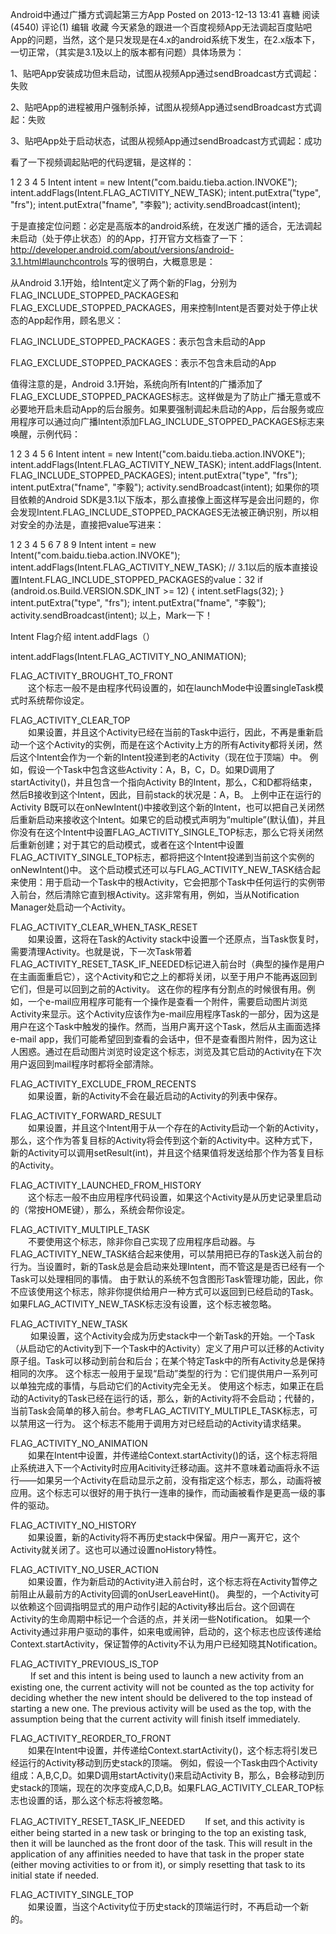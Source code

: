Android中通过广播方式调起第三方App
Posted on 2013-12-13 13:41 喜糖 阅读(4540) 评论(1) 编辑 收藏
今天紧急的跟进一个百度视频App无法调起百度贴吧App的问题，当然，这个是只发现是在4.x的android系统下发生，在2.x版本下，一切正常，（其实是3.1及以上的版本都有问题）具体场景为：

1、贴吧App安装成功但未启动，试图从视频App通过sendBroadcast方式调起：失败

2、贴吧App的进程被用户强制杀掉，试图从视频App通过sendBroadcast方式调起：失败

3、贴吧App处于启动状态，试图从视频App通过sendBroadcast方式调起：成功

看了一下视频调起贴吧的代码逻辑，是这样的：

1
2
3
4
5
Intent intent = new Intent("com.baidu.tieba.action.INVOKE");
intent.addFlags(Intent.FLAG_ACTIVITY_NEW_TASK); 
intent.putExtra("type", "frs");
intent.putExtra("fname", "李毅");
activity.sendBroadcast(intent);
 

于是直接定位问题：必定是高版本的android系统，在发送广播的适合，无法调起未启动（处于停止状态）的的App，打开官方文档查了一下： http://developer.android.com/about/versions/android-3.1.html#launchcontrols 写的很明白，大概意思是：

从Android 3.1开始，给Intent定义了两个新的Flag，分别为FLAG_INCLUDE_STOPPED_PACKAGES和FLAG_EXCLUDE_STOPPED_PACKAGES，用来控制Intent是否要对处于停止状态的App起作用，顾名思义：

FLAG_INCLUDE_STOPPED_PACKAGES：表示包含未启动的App

FLAG_EXCLUDE_STOPPED_PACKAGES：表示不包含未启动的App

值得注意的是，Android 3.1开始，系统向所有Intent的广播添加了FLAG_EXCLUDE_STOPPED_PACKAGES标志。这样做是为了防止广播无意或不必要地开启未启动App的后台服务。如果要强制调起未启动的App，后台服务或应用程序可以通过向广播Intent添加FLAG_INCLUDE_STOPPED_PACKAGES标志来唤醒，示例代码：

1
2
3
4
5
6
Intent intent = new Intent("com.baidu.tieba.action.INVOKE");  
intent.addFlags(Intent.FLAG_ACTIVITY_NEW_TASK); 
intent.addFlags(Intent. FLAG_INCLUDE_STOPPED_PACKAGES);
intent.putExtra("type", "frs");
intent.putExtra("fname", "李毅");
activity.sendBroadcast(intent);
如果你的项目依赖的Android SDK是3.1以下版本，那么直接像上面这样写是会出问题的，你会发现Intent.FLAG_INCLUDE_STOPPED_PACKAGES无法被正确识别，所以相对安全的办法是，直接把value写进来：

1
2
3
4
5
6
7
8
9
Intent intent = new Intent("com.baidu.tieba.action.INVOKE");  
intent.addFlags(Intent.FLAG_ACTIVITY_NEW_TASK); 
// 3.1以后的版本直接设置Intent.FLAG_INCLUDE_STOPPED_PACKAGES的value：32
if (android.os.Build.VERSION.SDK_INT >= 12) {
    intent.setFlags(32);
}
intent.putExtra("type", "frs");
intent.putExtra("fname", "李毅");
activity.sendBroadcast(intent);
以上，Mark一下！






Intent Flag介绍 intent.addFlags（）

intent.addFlags(Intent.FLAG_ACTIVITY_NO_ANIMATION);
 
 
FLAG_ACTIVITY_BROUGHT_TO_FRONT     
　　这个标志一般不是由程序代码设置的，如在launchMode中设置singleTask模式时系统帮你设定。
 
FLAG_ACTIVITY_CLEAR_TOP    
　　如果设置，并且这个Activity已经在当前的Task中运行，因此，不再是重新启动一个这个Activity的实例，而是在这个Activity上方的所有Activity都将关闭，然后这个Intent会作为一个新的Intent投递到老的Activity（现在位于顶端）中。      例如，假设一个Task中包含这些Activity：A，B，C，D。如果D调用了startActivity()，并且包含一个指向Activity B的Intent，那么，C和D都将结束，然后B接收到这个Intent，因此，目前stack的状况是：A，B。      上例中正在运行的Activity B既可以在onNewIntent()中接收到这个新的Intent，也可以把自己关闭然后重新启动来接收这个Intent。如果它的启动模式声明为“multiple”(默认值)，并且你没有在这个Intent中设置FLAG_ACTIVITY_SINGLE_TOP标志，那么它将关闭然后重新创建；对于其它的启动模式，或者在这个Intent中设置FLAG_ACTIVITY_SINGLE_TOP标志，都将把这个Intent投递到当前这个实例的onNewIntent()中。      这个启动模式还可以与FLAG_ACTIVITY_NEW_TASK结合起来使用：用于启动一个Task中的根Activity，它会把那个Task中任何运行的实例带入前台，然后清除它直到根Activity。这非常有用，例如，当从Notification Manager处启动一个Activity。
 
FLAG_ACTIVITY_CLEAR_WHEN_TASK_RESET    
　　如果设置，这将在Task的Activity stack中设置一个还原点，当Task恢复时，需要清理Activity。也就是说，下一次Task带着FLAG_ACTIVITY_RESET_TASK_IF_NEEDED标记进入前台时（典型的操作是用户在主画面重启它），这个Activity和它之上的都将关闭，以至于用户不能再返回到它们，但是可以回到之前的Activity。      这在你的程序有分割点的时候很有用。例如，一个e-mail应用程序可能有一个操作是查看一个附件，需要启动图片浏览Activity来显示。这个Activity应该作为e-mail应用程序Task的一部分，因为这是用户在这个Task中触发的操作。然而，当用户离开这个Task，然后从主画面选择e-mail app，我们可能希望回到查看的会话中，但不是查看图片附件，因为这让人困惑。通过在启动图片浏览时设定这个标志，浏览及其它启动的Activity在下次用户返回到mail程序时都将全部清除。
 
FLAG_ACTIVITY_EXCLUDE_FROM_RECENTS    
　　如果设置，新的Activity不会在最近启动的Activity的列表中保存。
 
FLAG_ACTIVITY_FORWARD_RESULT     
　　如果设置，并且这个Intent用于从一个存在的Activity启动一个新的Activity，那么，这个作为答复目标的Activity将会传到这个新的Activity中。这种方式下，新的Activity可以调用setResult(int)，并且这个结果值将发送给那个作为答复目标的Activity。
 
FLAG_ACTIVITY_LAUNCHED_FROM_HISTORY     
　　这个标志一般不由应用程序代码设置，如果这个Activity是从历史记录里启动的（常按HOME键），那么，系统会帮你设定。
 
FLAG_ACTIVITY_MULTIPLE_TASK     
　　不要使用这个标志，除非你自己实现了应用程序启动器。与FLAG_ACTIVITY_NEW_TASK结合起来使用，可以禁用把已存的Task送入前台的行为。当设置时，新的Task总是会启动来处理Intent，而不管这是是否已经有一个Task可以处理相同的事情。      由于默认的系统不包含图形Task管理功能，因此，你不应该使用这个标志，除非你提供给用户一种方式可以返回到已经启动的Task。      如果FLAG_ACTIVITY_NEW_TASK标志没有设置，这个标志被忽略。
 
FLAG_ACTIVITY_NEW_TASK     
　　 如果设置，这个Activity会成为历史stack中一个新Task的开始。一个Task（从启动它的Activity到下一个Task中的Activity）定义了用户可以迁移的Activity原子组。Task可以移动到前台和后台；在某个特定Task中的所有Activity总是保持相同的次序。      这个标志一般用于呈现“启动”类型的行为：它们提供用户一系列可以单独完成的事情，与启动它们的Activity完全无关。      使用这个标志，如果正在启动的Activity的Task已经在运行的话，那么，新的Activity将不会启动；代替的，当前Task会简单的移入前台。参考FLAG_ACTIVITY_MULTIPLE_TASK标志，可以禁用这一行为。      这个标志不能用于调用方对已经启动的Activity请求结果。
 
FLAG_ACTIVITY_NO_ANIMATION    
　　如果在Intent中设置，并传递给Context.startActivity()的话，这个标志将阻止系统进入下一个Activity时应用Acitivity迁移动画。这并不意味着动画将永不运行——如果另一个Activity在启动显示之前，没有指定这个标志，那么，动画将被应用。这个标志可以很好的用于执行一连串的操作，而动画被看作是更高一级的事件的驱动。
 
FLAG_ACTIVITY_NO_HISTORY     
　　如果设置，新的Activity将不再历史stack中保留。用户一离开它，这个Activity就关闭了。这也可以通过设置noHistory特性。
 
FLAG_ACTIVITY_NO_USER_ACTION     
　　如果设置，作为新启动的Activity进入前台时，这个标志将在Activity暂停之前阻止从最前方的Activity回调的onUserLeaveHint()。      典型的，一个Activity可以依赖这个回调指明显式的用户动作引起的Activity移出后台。这个回调在Activity的生命周期中标记一个合适的点，并关闭一些Notification。      如果一个Activity通过非用户驱动的事件，如来电或闹钟，启动的，这个标志也应该传递给Context.startActivity，保证暂停的Activity不认为用户已经知晓其Notification。
 
FLAG_ACTIVITY_PREVIOUS_IS_TOP     
　　 If set and this intent is being used to launch a new activity from an existing one, the current activity will not be counted as the top activity for deciding whether the new intent should be delivered to the top instead of starting a new one. The previous activity will be used as the top, with the assumption being that the current activity will finish itself immediately.
 
FLAG_ACTIVITY_REORDER_TO_FRONT    
　　如果在Intent中设置，并传递给Context.startActivity()，这个标志将引发已经运行的Activity移动到历史stack的顶端。      例如，假设一个Task由四个Activity组成：A,B,C,D。如果D调用startActivity()来启动Activity B，那么，B会移动到历史stack的顶端，现在的次序变成A,C,D,B。如果FLAG_ACTIVITY_CLEAR_TOP标志也设置的话，那么这个标志将被忽略。
 
FLAG_ACTIVITY_RESET_TASK_IF_NEEDED
　　If set, and this activity is either being started in a new task or bringing to the top an existing task, then it will be launched as the front door of the task. This will result in the application of any affinities needed to have that task in the proper state (either moving activities to or from it), or simply resetting that task to its initial state if needed.
 
FLAG_ACTIVITY_SINGLE_TOP     
　　如果设置，当这个Activity位于历史stack的顶端运行时，不再启动一个新的。